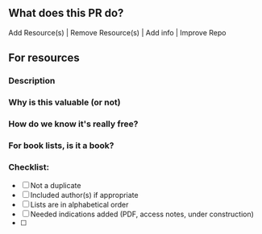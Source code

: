 ## What does this PR do?
Add Resource(s) | Remove Resource(s) | Add info | Improve Repo

## For resources
### Description 

### Why is this valuable (or not)

### How do we know it's really free?

### For book lists, is it a book?

### Checklist:
- [ ] Not a duplicate
- [ ] Included author(s) if appropriate
- [ ] Lists are in alphabetical order
- [ ] Needed indications added (PDF, access notes, under construction)
- [ ] 

